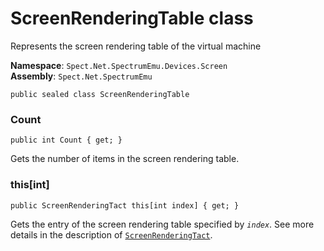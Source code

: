 # ScreenRenderingTable class

Represents the screen rendering table of the virtual machine

__Namespace__: `Spect.Net.SpectrumEmu.Devices.Screen`  
__Assembly__: `Spect.Net.SpectrumEmu`

```CSharp
public sealed class ScreenRenderingTable
```

### Count

```CSharp
public int Count { get; }
```

Gets the number of items in the screen rendering table.

### this[int]

```CSharp
public ScreenRenderingTact this[int index] { get; }
```

Gets the entry of the screen rendering table specified by _`index`_. See more details
in the description of [`ScreenRenderingTact`](ScreenRenderingTact).
